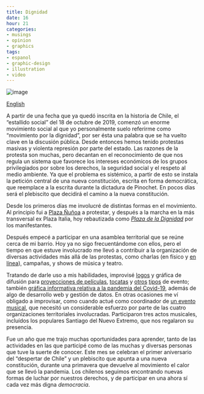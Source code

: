 ```yaml
---
title: Dignidad
date: 16
hour: 21
categories:
- musings
- opinion
- graphics
tags:
- espanol
- graphic-design
- illustration
- video
---
```


![image](http://blog.agj.cl/wp-content/uploads/2020/10/dignidad.jpg)

[English](http://blog.agj.cl/2020/10/dignity/)

A partir de una fecha que ya quedó inscrita en la historia de Chile, el “estallido social” del 18 de octubre de 2019, comenzó un enorme movimiento social al que yo personalmente suelo referirme como “movimiento por la dignidad”, por ser ésta una palabra que se ha vuelto clave en la discusión pública. Desde entonces hemos tenido protestas masivas y violenta represión por parte del estado. Las razones de la protesta son muchas, pero decantan en el reconocimiento de que nos regula un sistema que favorece los intereses económicos de los grupos privilegiados por sobre los derechos, la seguridad social y el respeto al medio ambiente. Ya que el problema es sistémico, a partir de esto se instala la petición central de una nueva constitución, escrita en forma democrática, que reemplace a la escrita durante la dictadura de Pinochet. En pocos días será el plebiscito que decidirá el camino a la nueva constitución.<!-- more -->

Desde los primeros días me involucré de distintas formas en el movimiento. Al principio fui a [Plaza Ñuñoa](https://youtu.be/2dVWLYHJCgo) a protestar, y después a la marcha en la más transversal ex Plaza Italia, hoy rebautizada como [_Plaza de la Dignidad_](https://youtu.be/1D6YCn2D-z0) por los manifestantes.

Después empecé a participar en una asamblea territorial que se reúne cerca de mi barrio. Hoy ya no sigo frecuentándome con ellos, pero el tiempo en que estuve involucrado me llevó a contribuir a la organización de diversas actividades más allá de las protestas, como charlas (en físico y [en línea](https://www.youtube.com/channel/UC3Vrhs5A3gqLnvyp0ODZ_UA)), campañas, y shows de música y teatro.

Tratando de darle uso a mis habilidades, improvisé [logos](http://piclog.agj.cl/?picture=89) y gráfica de difusión para [proyecciones de películas](http://piclog.agj.cl/?picture=83), [tocatas](http://piclog.agj.cl/?picture=87) y [otros](http://piclog.agj.cl/?picture=86) [tipos](http://piclog.agj.cl/?picture=88) de evento; también [gráfica informativa relativa a la pandemia del Covid-19](http://piclog.agj.cl/?picture=90), además de algo de desarrollo web y gestión de datos. En otras ocasiones me ví obligado a improvisar, como cuando actué como coordinador de [un evento musical](https://youtu.be/KqBACB0TMtk), que necesitó un considerable esfuerzo por parte de las cuatro organizaciones territoriales involucradas. Participaron tres actos musicales, incluídos los populares Santiago del Nuevo Extremo, que nos regalaron su presencia.

Fue un año que me trajo muchas oportunidades para aprender, tanto de las actividades en las que participé como de las muchas y diversas personas que tuve la suerte de conocer. Este mes se celebran el primer aniversario del “despertar de Chile” y un plebiscito que apunta a una nueva constitución, durante una primavera que devuelve al movimiento el calor que se llevó la pandemia. Los chilenos seguimos encontrando nuevas formas de luchar por nuestros derechos, y de participar en una ahora sí cada vez más digna _democracia_.
